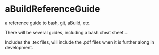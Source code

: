 # aBuildReferenceGuide
a reference guide to bash, git, aBuild, etc.

There will be several guides, including a bash cheat sheet....

Includes the .tex files, will include the .pdf files when it is
further along in development. 
